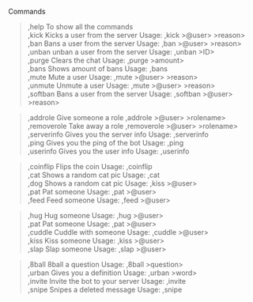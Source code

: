 <!DOCTYPE html>
<html>
<body>

<t>Commands<t>

>,help To show all the commands<br>
,kick Kicks a user from the server Usage: ,kick >@user> >reason><br>
,ban Bans a user from the server Usage: ,ban >@user> >reason><br>
,unban unban a user from the server Usage: ,unban >ID><br>
,purge Clears the chat Usage: ,purge >amount><br>
,bans Shows amount of bans Usage: ,bans<br>
,mute Mute a user Usage: ,mute >@user> >reason><br>
,unmute Unmute a user Usage: ,mute >@user> >reason><br>
,softban Bans a user from the server Usage: ,softban >@user> >reason> </p>

>,addrole Give someone a role ,addrole >@user> >rolename><br>
,removerole Take away a role ,removerole >@user> >rolename><br>
,serverinfo Gives you the server info Usage: ,serverinfo<br>
,ping Gives you the ping of the bot Usage: ,ping<br>
,userinfo Gives you the user info Usage: ,userinfo </p>

>,coinflip Flips the coin Usage: ,coinflip<br>
,cat Shows a random cat pic Usage: ,cat<br>
,dog Shows a random cat pic Usage: ,kiss >@user> <br>
,pat Pat someone Usage: ,pat >@user><br>
,feed Feed someone Usage: ,feed >@user> </p>

>,hug Hug someone Usage: ,hug >@user><br>
,pat Pat someone Usage: ,pat >@user><br>
,cuddle Cuddle with someone Usage: ,cuddle >@user><br>
,kiss Kiss someone Usage: ,kiss >@user><br>
,slap Slap someone Usage: ,slap >@user> </p>

>,8ball 8ball a question Usage: ,8ball >question> <br>
,urban Gives you a definition Usage: ,urban >word> <br>
,invite Invite the bot to your server Usage: ,invite <br>
,snipe Snipes a deleted message Usage: ,snipe </p>

</body>
</html>
